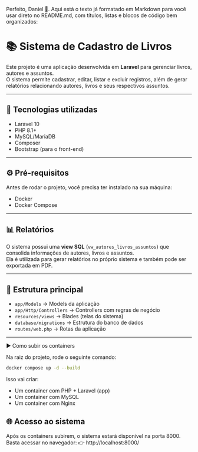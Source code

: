 Perfeito, Daniel 🙌. Aqui está o texto já formatado em Markdown para você usar direto no README.md, com títulos, listas e blocos de código bem organizados:
# 📚 Sistema de Cadastro de Livros

Este projeto é uma aplicação desenvolvida em **Laravel** para gerenciar livros, autores e assuntos.  
O sistema permite cadastrar, editar, listar e excluir registros, além de gerar relatórios relacionando autores, livros e seus respectivos assuntos.

---

## 🚀 Tecnologias utilizadas
- Laravel 10  
- PHP 8.1+  
- MySQL/MariaDB  
- Composer  
- Bootstrap (para o front-end)  

---

## ⚙️ Pré-requisitos
Antes de rodar o projeto, você precisa ter instalado na sua máquina:
- Docker  
- Docker Compose  

---

## 📊 Relatórios
O sistema possui uma **view SQL** (`vw_autores_livros_assuntos`) que consolida informações de autores, livros e assuntos.  
Ela é utilizada para gerar relatórios no próprio sistema e também pode ser exportada em PDF.

---

## 📂 Estrutura principal
- `app/Models` → Models da aplicação  
- `app/Http/Controllers` → Controllers com regras de negócio  
- `resources/views` → Blades (telas do sistema)  
- `database/migrations` → Estrutura do banco de dados  
- `routes/web.php` → Rotas da aplicação  

---

 ▶️ Como subir os containers

Na raiz do projeto, rode o seguinte comando:

```bash
docker compose up -d --build
```

Isso vai criar:
- Um container com PHP + Laravel (app)
- Um container com MySQL
- Um container com Nginx

## 🌐 Acesso ao sistema

Após os containers subirem, o sistema estará disponível na porta 8000.
Basta acessar no navegador:
👉 http://localhost:8000/

